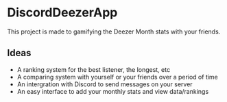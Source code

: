 # DiscordDeezerApp

This project is made to gamifying the Deezer Month stats with your friends.

## Ideas
- A ranking system for the best listener, the longest, etc
- A comparing system with yourself or your friends over a period of time
- An intergration with Discord to send messages on your server
- An easy interface to add your monthly stats and view data/rankings